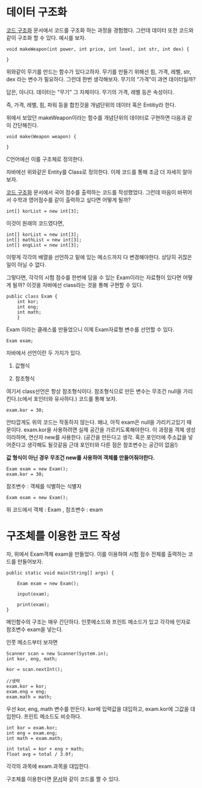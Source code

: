 # 데이터 구조화

[코드 구조화](https://github.com/Consome1/JavaPractice/blob/main/StructuredJavaPrj/src/part2_ex1_%EC%84%B1%EC%A0%81%EC%9E%85%EB%A0%A5%EB%B6%80%EB%B6%84%EB%82%98%EB%88%84%EA%B8%B0/StructuredProgram.java) 문서에서 코드를 구조화 하는 과정을 경험했다. 그런데 데이터 또한 코드와 같이 구조화 할 수 있다. 예시를 보자.

    void makeWeapon(int power, int price, int level, int str, int dex) {

    }

위와같이 무기를 만드는 함수가 있다고하자. 무기를 만들기 위해선 힘, 가격, 레벨, str, dex 라는 변수가 필요하다. 그런데 한번 생각해보자. 무기의 "가격"이 과연 데이터일까?

답은, 아니다. 데이터는 "무기" 그 자체이다. 무기의 가격, 레벨 등은 속성이다. 

즉,  가격, 레벨, 힘, 파워 등을 합친것을  개념단위의 데이터 혹은 Entitiy라 한다.

위에서 보았던 makeWeapon이라는 함수를 개념단위의 데이터로 구현하면 다음과 같이 간단해진다.

    void make(Weapon weapon) {

    }

C언어에선 이를 구조체로 정의한다. 

자바에선 위와같은 Entity를 Class로 정의한다. 이제 코드를 통해 조금 더 자세히 알아보자.

[코드 구조화](https://github.com/Consome1/JavaPractice/blob/main/StructuredJavaPrj/src/part2_ex1_%EC%84%B1%EC%A0%81%EC%9E%85%EB%A0%A5%EB%B6%80%EB%B6%84%EB%82%98%EB%88%84%EA%B8%B0/StructuredProgram.java) 문서에서 국어 점수를 출력하는 코드를 작성했었다. 그런데 마음이 바뀌어서 수학과 영어점수를 같이 출력하고 싶다면 어떻게 될까?

	int[] korList = new int[3];

이것이 원래의 코드였다면,

	int[] korList = new int[3];
    int[] mathList = new int[3];
    int[] engList = new int[3];

이렇게 각각의 배열을 선언하고 밑에 있는 메소드까지 다 변경해야한다. 상당히 귀찮은 일이 아닐 수 없다.

그렇다면, 각각의 시험 점수를 한번에 담을 수 있는 Exam이라는 자료형이 있다면 어떻게 될까? 이것을 자바에선 class라는 것을 통해 구현할 수 있다.

    public class Exam {
        int kor;
        int eng;
        int math;
        }

Exam 이라는 클래스를 만들었으니 이제 Exam자료형 변수를 선언할 수 있다.

    Exam exam;

자바에서 선언이란 두 가지가 있다.

1. 값형식

2. 참조형식

여기서 class선언은 항상 참조형식이다. 참조형식으로 만든 변수는 무조건 null을 가리킨다.(c에서 포인터와 유사하다.) 코드를 통해 보자.

    exam.kor = 30;

안타깝게도 위의 코드는 작동하지 않는다. 왜냐, 아직 exam은 null을 가리키고있기 때문이다. exam.kor을 사용하려면 실제 공간을 가르키도록해야한다. 이 과정을 객체 생성이라하며, 연산자 new를 사용한다. (공간을 만든다고 생각. 혹은 포인터에 주소값을 넣어준다고 생각해도 될것같음 근데 포인터와 다른 점은 참조변수는 공간이 없음!)

**값 형식이 아닌 경우 무조건 new를 사용하여 객체를 만들어줘야한다.**

    Exam exam = new Exam();
    exam.kor = 30;


    
참조변수 : 객체를 식별하는 식별자

    Exam exam = new Exam();

위 코드에서 객체 : Exam , 참조변수 : exam



# 구조체를 이용한 코드 작성

자, 위에서 Exam객체 exam을 만들었다. 이를 이용하여 시험 점수 전체를 출력하는 코드를 만들어보자.

	public static void main(String[] args) {

		Exam exam = new Exam();

		input(exam);

		print(exam);
	}

메인함수의 구조는 매우 간단하다. 인풋메소드와 프린트 메소드가 있고 각각에 인자로 참조변수 exam을 넣는다.

인풋 메소드부터 보자면

    Scanner scan = new Scanner(System.in);
    int kor, eng, math;
    
    kor = scan.nextInt();

    //생략
    exam.kor = kor;
	exam.eng = eng;
	exam.math = math;

우선 kor, eng, math 변수를 만든다.
kor에 입력값을 대입하고, exam.kor에 그값을 대입한다. 프린트 메소드도 비슷하다.

	int kor = exam.kor;
	int eng = exam.eng;
	int math = exam.math;

	int total = kor + eng + math;
	float avg = total / 3.0f;

각각의 과목에 exam.과목을 대입한다.

구조체를 이용한다면 [문서]()와 같이 코드를 짤 수 있다.